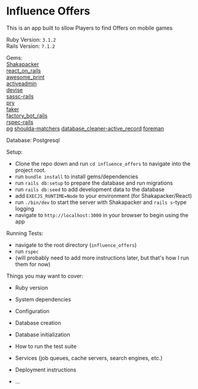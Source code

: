 # Influence Offers

This is an app built to sllow Players to find Offers on mobile games

Ruby Version: `3.1.2`  
Rails Version: `7.1.2`

Gems:  
[Shakapacker](https://github.com/shakacode/shakapacker)  
[react_on_rails](https://www.shakacode.com/react-on-rails/docs/)  
[awesome_print](https://github.com/awesome-print/awesome_print)  
[activeadmin](https://activeadmin.info/index.html)  
[devise](https://github.com/heartcombo/devise)  
[sassc-rails](https://github.com/sass/sassc-rails)  
[pry](https://github.com/pry/pry)  
[faker](https://github.com/faker-ruby/faker)  
[factory_bot_rails](https://github.com/thoughtbot/factory_bot_rails)  
[rspec-rails](https://github.com/rspec/rspec-rails)  
[pg](https://github.com/ged/ruby-pg)
[shoulda-matchers](https://github.com/thoughtbot/shoulda-matchers)
[database_cleaner-active_record](https://github.com/DatabaseCleaner/database_cleaner)
[foreman](https://rubygems.org/gems/foreman)


Database:
Postgresql

Setup:
 - Clone the repo down and run `cd influence_offers` to navigate into the project root.
 - run `bundle install` to install gems/dependencies
 - run `rails db:setup` to prepare the database and run migrations
 - run `rails db:seed` to add development data to the database
 - add `EXECJS_RUNTIME=Node` to your environment (for Shakapacker/React)
 - run `./bin/dev` to start the server with Shakapacker and `rails s`-type logging
 - navigate to `http://localhost:3000` in your browser to begin using the app

Running Tests:
- navigate to the root directory (`influence_offers`)
- run `rspec`
- (will probably need to add more instructions later, but that's how I run them for now)


Things you may want to cover:

* Ruby version

* System dependencies

* Configuration

* Database creation

* Database initialization

* How to run the test suite

* Services (job queues, cache servers, search engines, etc.)

* Deployment instructions

* ...
